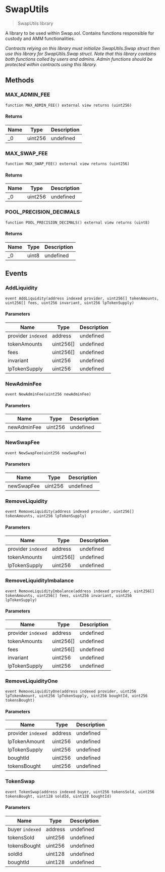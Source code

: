 # SwapUtils

> SwapUtils library

A library to be used within Swap.sol. Contains functions responsible for custody and AMM functionalities.

_Contracts relying on this library must initialize SwapUtils.Swap struct then use this library for SwapUtils.Swap struct. Note that this library contains both functions called by users and admins. Admin functions should be protected within contracts using this library._

## Methods

### MAX\_ADMIN\_FEE

```solidity
function MAX_ADMIN_FEE() external view returns (uint256)
```

#### Returns

| Name | Type    | Description |
| ---- | ------- | ----------- |
| \_0  | uint256 | undefined   |

### MAX\_SWAP\_FEE

```solidity
function MAX_SWAP_FEE() external view returns (uint256)
```

#### Returns

| Name | Type    | Description |
| ---- | ------- | ----------- |
| \_0  | uint256 | undefined   |

### POOL\_PRECISION\_DECIMALS

```solidity
function POOL_PRECISION_DECIMALS() external view returns (uint8)
```

#### Returns

| Name | Type  | Description |
| ---- | ----- | ----------- |
| \_0  | uint8 | undefined   |

## Events

### AddLiquidity

```solidity
event AddLiquidity(address indexed provider, uint256[] tokenAmounts, uint256[] fees, uint256 invariant, uint256 lpTokenSupply)
```

#### Parameters

| Name               | Type       | Description |
| ------------------ | ---------- | ----------- |
| provider `indexed` | address    | undefined   |
| tokenAmounts       | uint256\[] | undefined   |
| fees               | uint256\[] | undefined   |
| invariant          | uint256    | undefined   |
| lpTokenSupply      | uint256    | undefined   |

### NewAdminFee

```solidity
event NewAdminFee(uint256 newAdminFee)
```

#### Parameters

| Name        | Type    | Description |
| ----------- | ------- | ----------- |
| newAdminFee | uint256 | undefined   |

### NewSwapFee

```solidity
event NewSwapFee(uint256 newSwapFee)
```

#### Parameters

| Name       | Type    | Description |
| ---------- | ------- | ----------- |
| newSwapFee | uint256 | undefined   |

### RemoveLiquidity

```solidity
event RemoveLiquidity(address indexed provider, uint256[] tokenAmounts, uint256 lpTokenSupply)
```

#### Parameters

| Name               | Type       | Description |
| ------------------ | ---------- | ----------- |
| provider `indexed` | address    | undefined   |
| tokenAmounts       | uint256\[] | undefined   |
| lpTokenSupply      | uint256    | undefined   |

### RemoveLiquidityImbalance

```solidity
event RemoveLiquidityImbalance(address indexed provider, uint256[] tokenAmounts, uint256[] fees, uint256 invariant, uint256 lpTokenSupply)
```

#### Parameters

| Name               | Type       | Description |
| ------------------ | ---------- | ----------- |
| provider `indexed` | address    | undefined   |
| tokenAmounts       | uint256\[] | undefined   |
| fees               | uint256\[] | undefined   |
| invariant          | uint256    | undefined   |
| lpTokenSupply      | uint256    | undefined   |

### RemoveLiquidityOne

```solidity
event RemoveLiquidityOne(address indexed provider, uint256 lpTokenAmount, uint256 lpTokenSupply, uint256 boughtId, uint256 tokensBought)
```

#### Parameters

| Name               | Type    | Description |
| ------------------ | ------- | ----------- |
| provider `indexed` | address | undefined   |
| lpTokenAmount      | uint256 | undefined   |
| lpTokenSupply      | uint256 | undefined   |
| boughtId           | uint256 | undefined   |
| tokensBought       | uint256 | undefined   |

### TokenSwap

```solidity
event TokenSwap(address indexed buyer, uint256 tokensSold, uint256 tokensBought, uint128 soldId, uint128 boughtId)
```

#### Parameters

| Name            | Type    | Description |
| --------------- | ------- | ----------- |
| buyer `indexed` | address | undefined   |
| tokensSold      | uint256 | undefined   |
| tokensBought    | uint256 | undefined   |
| soldId          | uint128 | undefined   |
| boughtId        | uint128 | undefined   |
